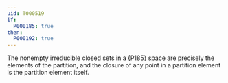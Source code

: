 ```yaml
---
uid: T000519
if:
  P000185: true
then:
  P000192: true
---
```


The nonempty irreducible closed sets in a {P185} space are precisely the elements of the partition,
and the closure of any point in a partition element is the partition element itself.
